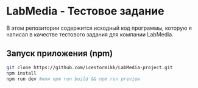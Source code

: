 # LabMedia - Тестовое задание

В этом репозитории содержится исходный код программы, которую я написал в качестве тестового задания для компании LabMedia.

## Запуск приложения (npm)

```bash
git clone https://github.com/icestormikk/LabMedia-project.git
npm install
npm run dev #или npm run build && npm run preview
```